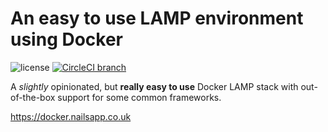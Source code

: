 # An easy to use LAMP environment using Docker

![license](https://img.shields.io/badge/license-MIT-green.svg)
[![CircleCI branch](https://img.shields.io/circleci/project/github/nails/skeleton-docker-lamp.svg)](https://circleci.com/gh/nails/skeleton-docker-lamp)

A _slightly_ opinionated, but **really easy to use** Docker LAMP stack with out-of-the-box support for some common frameworks.


https://docker.nailsapp.co.uk